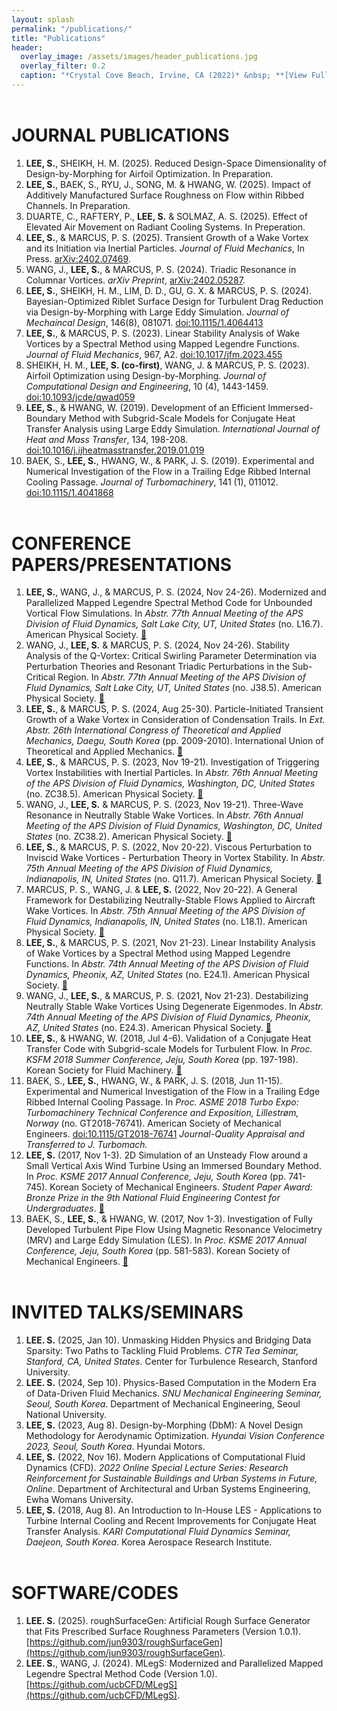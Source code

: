 ```yaml
---
layout: splash
permalink: "/publications/"
title: "Publications"
header:
  overlay_image: /assets/images/header_publications.jpg
  overlay_filter: 0.2
  caption: "*Crystal Cove Beach, Irvine, CA (2022)* &nbsp; **[View Full-image](/assets/photographs/reef_point_crystal_cove_2022.jpg)**"
---
```


# JOURNAL PUBLICATIONS

1. **LEE, S.**, SHEIKH, H. M. (2025). Reduced Design-Space Dimensionality of Design-by-Morphing for Airfoil Optimization. In Preparation.
1. **LEE, S.**, BAEK, S., RYU, J., SONG, M. & HWANG, W. (2025). Impact of Additively Manufactured Surface Roughness on Flow within Ribbed Channels. In Preparation.
1. DUARTE, C., RAFTERY, P., **LEE, S.** & SOLMAZ, A. S. (2025). Effect of Elevated Air Movement on Radiant Cooling Systems. In Preperation.
1. **LEE, S.**, & MARCUS, P. S. (2025). Transient Growth of a Wake Vortex and its Initiation via Inertial Particles. *Journal of Fluid Mechanics*, In Press. [arXiv:2402.07469](https://arxiv.org/abs/2402.07469).
1. WANG, J., **LEE, S.**, & MARCUS, P. S. (2024). Triadic Resonance in Columnar Vortices. *arXiv Preprint*, [arXiv:2402.05287](https://arxiv.org/abs/2402.05287).
1. **LEE, S.**, SHEIKH, H. M., LIM, D. D., GU, G. X. & MARCUS, P. S. (2024). Bayesian-Optimized Riblet Surface Design for Turbulent Drag Reduction via Design-by-Morphing with Large Eddy Simulation. *Journal of Mechaincal Design*, 146(8), 081071. [doi:10.1115/1.4064413](https://doi.org/10.1115/1.4064413)
1. **LEE, S.**, & MARCUS, P. S. (2023). Linear Stability Analysis of Wake Vortices by a Spectral Method using Mapped Legendre Functions. *Journal of Fluid Mechanics*, 967, A2. [doi:10.1017/jfm.2023.455](https://doi.org/10.1017/jfm.2023.455)
1. SHEIKH, H. M., **LEE, S. (co-first)**, WANG, J. & MARCUS, P. S. (2023). Airfoil Optimization using Design-by-Morphing. *Journal of Computational Design and Engineering*, 10 (4), 1443-1459. [doi:10.1093/jcde/qwad059](
https://doi.org/10.1093/jcde/qwad059)
1. **LEE, S.**, & HWANG, W. (2019). Development of an Efficient Immersed-Boundary Method with Subgrid-Scale Models for Conjugate Heat Transfer Analysis using Large Eddy Simulation. *International Journal of Heat and Mass Transfer*, 134, 198-208. [doi:10.1016/j.ijheatmasstransfer.2019.01.019](https://doi.org/10.1016/j.ijheatmasstransfer.2019.01.019)
1. BAEK, S., **LEE, S.**, HWANG, W., & PARK, J. S. (2019). Experimental and Numerical Investigation of the Flow in a Trailing Edge Ribbed Internal Cooling Passage. *Journal of Turbomachinery*, 141 (1), 011012. [doi:10.1115/1.4041868](https://doi.org/10.1115/1.4041868)


# CONFERENCE PAPERS/PRESENTATIONS

1. **LEE, S.**, WANG, J., & MARCUS, P. S. (2024, Nov 24-26). Modernized and Parallelized Mapped Legendre Spectral Method Code for Unbounded Vortical Flow Simulations. In *Abstr. 77th Annual Meeting of the APS Division of Fluid Dynamics, Salt Lake City, UT, United States* (no. L16.7). American Physical Society. [:link:](https://meetings.aps.org/Meeting/DFD24/Session/L16.7)
1. WANG, J., **LEE, S.** & MARCUS, P. S. (2024, Nov 24-26). Stability Analysis of the Q-Vortex: Critical Swirling Parameter Determination via Perturbation Theories and Resonant Triadic Perturbations in the Sub-Critical Region. In *Abstr. 77th Annual Meeting of the APS Division of Fluid Dynamics, Salt Lake City, UT, United States* (no. J38.5). American Physical Society. [:link:](https://meetings.aps.org/Meeting/DFD24/Session/J38.5)
1. **LEE, S.**, & MARCUS, P. S. (2024, Aug 25-30). Particle-Initiated Transient Growth of a Wake Vortex in Consideration of Condensation Trails. In *Ext. Abstr. 26th International Congress of Theoretical and Applied Mechanics, Daegu, South Korea* (pp. 2009-2010). International Union of Theoretical and Applied Mechanics. [:link:](https://nl.go.kr/seoji/contents/S80100000000.do?schM=intgr_detail_view_isbn&isbn=9791198476098)
1. **LEE, S.**, & MARCUS, P. S. (2023, Nov 19-21). Investigation of Triggering Vortex Instabilities with Inertial Particles. In *Abstr. 76th Annual Meeting of the APS Division of Fluid Dynamics, Washington, DC, United States* (no. ZC38.5). American Physical Society. [:link:](https://meetings.aps.org/Meeting/DFD23/Session/ZC38.5)
1. WANG, J., **LEE, S.** & MARCUS, P. S. (2023, Nov 19-21). Three-Wave Resonance in Neutrally Stable Wake Vortices. In *Abstr. 76th Annual Meeting of the APS Division of Fluid Dynamics, Washington, DC, United States* (no. ZC38.2). American Physical Society. [:link:](https://meetings.aps.org/Meeting/DFD23/Session/ZC38.2)
1. **LEE, S.**, & MARCUS, P. S. (2022, Nov 20-22). Viscous Perturbation to Inviscid Wake Vortices - Perturbation Theory in Vortex Stability. In *Abstr. 75th Annual Meeting of the APS Division of Fluid Dynamics, Indianapolis, IN, United States* (no. Q11.7). American Physical Society. [:link:](https://meetings.aps.org/Meeting/DFD22/Session/Q11.7)
1. MARCUS, P. S., WANG, J. & **LEE, S.** (2022, Nov 20-22). A General Framework for Destabilizing Neutrally-Stable Flows Applied to Aircraft Wake Vortices. In *Abstr. 75th Annual Meeting of the APS Division of Fluid Dynamics, Indianapolis, IN, United States* (no. L18.1). American Physical Society. [:link:](https://meetings.aps.org/Meeting/DFD22/Session/L18.1)
1. **LEE, S.**, & MARCUS, P. S. (2021, Nov 21-23). Linear Instability Analysis of Wake Vortices by a Spectral Method using Mapped Legendre Functions. In *Abstr. 74th Annual Meeting of the APS Division of Fluid Dynamics, Pheonix, AZ, United States* (no. E24.1). American Physical Society. [:link:](https://meetings.aps.org/Meeting/DFD21/Session/E24.1)
1. WANG, J., **LEE, S.**, & MARCUS, P. S. (2021, Nov 21-23). Destabilizing Neutrally Stable Wake Vortices Using Degenerate Eigenmodes. In *Abstr. 74th Annual Meeting of the APS Division of Fluid Dynamics, Pheonix, AZ, United States* (no. E24.3). American Physical Society. [:link:](https://meetings.aps.org/Meeting/DFD21/Session/E24.3)
1. **LEE, S.**, & HWANG, W. (2018, Jul 4-6). Validation of a Conjugate Heat Transfer Code with Subgrid-scale Models for Turbulent Flow. In *Proc. KSFM 2018 Summer Conference, Jeju, South Korea* (pp. 197-198). Korean Society for Fluid Machinery. [:link:](http://www.dbpia.co.kr/journal/articleDetail?nodeId=NODE07536688&language=ko_KR)
1. BAEK, S., **LEE, S.**, HWANG, W., & PARK, J. S. (2018, Jun 11-15). Experimental and Numerical Investigation of the Flow in a Trailing Edge Ribbed Internal Cooling Passage. In *Proc. ASME 2018 Turbo Expo: Turbomachinery Technical Conference and Exposition, Lillestrøm, Norway*  (no. GT2018-76741). American Society of Mechanical Engineers. [doi:10.1115/GT2018-76741](https://doi.org/10.1115/GT2018-76741) *Journal-Quality Appraisal and Transferred to J. Turbomach.*
1. **LEE, S.** (2017, Nov 1-3). 2D Simulation of an Unsteady Flow around a Small Vertical Axis Wind Turbine Using an Immersed Boundary Method. In *Proc. KSME 2017 Annual Conference, Jeju, South Korea* (pp. 741-745). Korean Society of Mechanical Engineers. *Student Paper Award: Bronze Prize in the 9th National Fluid Engineering Contest for Undergraduates*. [:link:](http://www.dbpia.co.kr/journal/articleDetail?nodeId=NODE07287580&language=ko_KR#)
1. BAEK, S., **LEE, S.**, & HWANG, W. (2017, Nov 1-3). Investigation of Fully Developed Turbulent Pipe Flow Using Magnetic Resonance Velocimetry (MRV) and Large Eddy Simulation (LES). In *Proc. KSME 2017 Annual Conference, Jeju, South Korea* (pp. 581-583). Korean Society of Mechanical Engineers. [:link:](http://www.dbpia.co.kr/journal/articleDetail?nodeId=NODE07287540&language=ko_KR#)

# INVITED TALKS/SEMINARS

1. **LEE. S.** (2025, Jan 10). Unmasking Hidden Physics and Bridging Data Sparsity: Two Paths to Tackling Fluid Problems. *CTR Tea Seminar, Stanford, CA, United States*. Center for Turbulence Research, Stanford University.
1. **LEE. S.** (2024, Sep 10). Physics-Based Computation in the Modern Era of Data-Driven Fluid Mechanics. *SNU Mechanical Engineering Seminar, Seoul, South Korea*. Department of Mechanical Engineering, Seoul National University.
1. **LEE, S.** (2023, Aug 8). Design-by-Morphing (DbM): A Novel Design Methodology for Aerodynamic Optimization. *Hyundai Vision Conference 2023, Seoul, South Korea*. Hyundai Motors.
1. **LEE, S.** (2022, Nov 16). Modern Applications of Computational Fluid Dynamics (CFD). *2022 Online Special Lecture Series: Research Reinforcement for Sustainable Buildings and Urban Systems in Future, Online*. Department of Architectural and Urban Systems Engineering, Ewha Womans University.
1. **LEE, S.** (2018, Aug 8). An Introduction to In-House LES - Applications to Turbine Internal Cooling and Recent Improvements for Conjugate Heat Transfer Analysis. *KARI Computational Fluid Dynamics Seminar, Daejeon, South Korea*. Korea Aerospace Research Institute.

# SOFTWARE/CODES
1. **LEE. S.** (2025). roughSurfaceGen: Artificial Rough Surface Generator that Fits Prescribed Surface Roughness Parameters (Version 1.0.1). [https://github.com/jun9303/roughSurfaceGen](https://github.com/jun9303/roughSurfaceGen). 
1. **LEE. S.**, WANG, J. (2024). MLegS: Modernized and Parallelized Mapped Legendre Spectral Method Code (Version 1.0). [https://github.com/ucbCFD/MLegS](https://github.com/ucbCFD/MLegS). 

<style type="text/css">
h1 {
	margin-top:2em;
}
h3 {
	margin-top:0.5em;
}
</style>